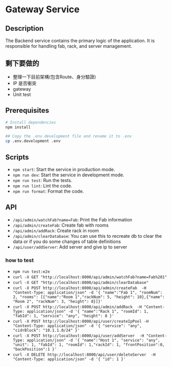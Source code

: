 # Gateway Service

## Description

The Backend service contains the primary logic of the application. It is responsible for handling fab, rack, and server management. 

## 剩下要做的
* 整理一下目前架構(包含Route、身分驗證)
* IP 是否衝突
* gateway
* Unit test

## Prerequisites

```bash
# Install dependencies
npm install

## Copy the .env.development file and rename it to .env
cp .env.development .env
```

## Scripts

- `npm start`: Start the service in production mode.
- `npm run dev`: Start the service in development mode.
- `npm run test`: Run the tests.
- `npm run lint`: Lint the code.
- `npm run format`: Format the code.

## API


- `/api/admin/watchFab?name=Fab`: Print the Fab information
- `/api/admin/createFab`: Create fab with rooms
- `/api/admin/addRack`: Create rack in room 
- `/api/admin/clearDatabase`: You can use this to recreate db to clear the data or if you do some changes of table definitions
- `/api/user/addServer`: Add server and give ip to server

### how to test 

- `npm run test:e2e`
- `curl -X GET "http://localhost:8000/api/admin/watchFab?name=Fab%201"`
- `curl -X GET "http://localhost:8000/api/admin/clearDatabase"`
- `curl -X POST http://localhost:8000/api/admin/createFab  -H "Content-Type: application/json" -d '{ "name":"Fab 1", "roomNum": 2, "rooms": [{"name":"Room 1","rackNum": 5, "height": 10},{"name": "Room 2", "rackNum": 3, "height": 8}]}'`
- `curl -X POST http://localhost:8000/api/admin/addRack  -H "Content-Type: application/json" -d '{ "name":"Rack 1", "roomId": 1, "fabId": 1, "service": "any", "height": 8 }'`
- `curl -X POST http://localhost:8000/api/user/createIpPool -H "Content-Type: application/json" -d '{ "service": "any", "cidrBlock": "10.1.1.0/24" }'`
- `curl -X POST http://localhost:8000/api/user/addServer  -H "Content-Type: application/json" -d '{ "name":"Host 1", "service": "any", "unit": 1, "fabId": 1, "roomId": 1,"rackId": 1, "frontPosition":0, "backPosition":1 }'`
- `curl -X DELETE http://localhost:8000/api/user/deleteServer  -H "Content-Type: application/json" -d '{ "id": 1 }'`
